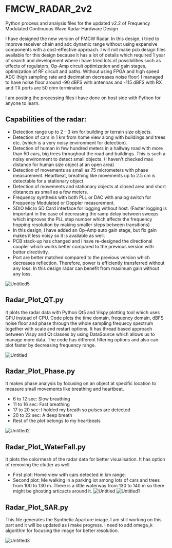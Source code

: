 # FMCW_RADAR_2v2
Python process and analysis files for the updated v2.2 of Frequency Modulated Continuous Wave Radar Hardware Design

I have designed the new version of FMCW Radar. In this design, i tried to improve receiver chain and adc dynamic range without using expensive components with a cost-effective approach. I will not make pcb design files available for this design because it has a lot of details which required 1 year of search and development where i have tried lots of possibilities such as effects of regulators, Op-Amp circuit optimization and gain stages, optimization of RF circuit and paths.
Without using FPGA and high speed ADC (high sampling rate and decimation decreases noise floor)
I managed to have noise floor around -90 dBFS with antennas and -115 dBFS with RX and TX ports are 50 ohm terminated.

I am posting the processing files i have done on host side with Python for anyone to learn.

## Capabilities of the radar:
 * Detection range up to 2 - 3 km for building or terrain size objects.
 * Detection of cars in 1 km from home view along with buildings and trees etc. (which is a very noisy environment for detection).
 * Detection of human in few hundred meters in a hallway road with more than 50 cars, big trees throughout the road and buildings. This is such a noisy environment to detect small objects. (I haven't checked max distance for human size object at an open area)
 * Detection of movements as small as 75 micrometers with phase measurement. Heartbeat, breathing like movements up to 2.5 cm is detectable for a stationary object.
 * Detection of movements and stationary objects at closed area and short distances as small as a few meters.
 * Frequency synthesis with both PLL or DAC with analog switch for Frequency Modulated or Doppler measurement.
 * SDIO Micro SD Card interface for logging without host. (Faster logging is important in the case of decreasing the ramp delay between sweeps which improves the PLL step number which affects the frequency hopping resolution by making smaller steps between transitions)
 * In this design, i have added an Op-Amp auto gain stage, but fix gain makes it less noisy so it is available as well.
 * PCB stack-up has changed and i have re-designed the directional coupler which works better compared to the previous version with better directivity.
 * Port are better matched compared to the previous version which decreases reflection. Therefore, power is efficiently transferred without any loss. In this design radar can benefit from maximum gain without any loss.

![Untitled5](https://github.com/ckflight/FMCW_RADAR_2/assets/61315249/5fa3c864-8e84-449e-b6a0-8482ac3ec935)
   
## Radar_Plot_QT.py
It plots the radar data with Python Qt5 and Vispy plotting tool which uses GPU instead of CPU. Code plots the time domain, frequency domain, dBFS noise floor and phase through the whole sampling frequecy spectrum together with scale and restart options. It has thread based approach between Vispy and Qt classes by using DataSource which allows us to manage more data. The code has different filtering options and also can plot faster by decreasing frequency range.

![Untitled](https://github.com/ckflight/FMCW_RADAR_2/assets/61315249/cec61433-47c9-48c4-b16d-7eb0aa7097c5)

## Radar_Plot_Phase.py 
It makes phase analysis by focusing on an object at specific location to measure small movements like breathing and heartbeat.
 * 6 to 12 sec: Slow breathing
 * 11 to 16 sec: Fast breathing
 * 17 to 20 sec: I holded my breath so pulses are detected
 * 20 to 22 sec: A deep breath
 * Rest of the plot belongs to my heartbeats

![Untitled2](https://github.com/ckflight/FMCW_RADAR_2v2/assets/61315249/c3ede918-5830-4b8d-8c96-310ad28ab3b0)

## Radar_Plot_WaterFall.py
It plots the colormesh of the radar data for better visualisation. It has option of removing the clutter as well.
 * First plot: Home view with cars detected in km range.
 * Second plot: Me walking in a parking lot among lots of cars and trees from 100 to 130 m. There is a little waterway from 130 to 140 m so there might be ghosting articacts around it.
![Untitled](https://github.com/ckflight/FMCW_RADAR_2v2/assets/61315249/b51daa43-6c51-4719-9d20-c8e37f4b8ec3)
![Untitled1](https://github.com/ckflight/FMCW_RADAR_2v2/assets/61315249/33c41898-376a-49c4-84ee-9779a1b87801)

## Radar_Plot_SAR.py
This file generates the Synthetic Aparture image. I am still working on this part and it will be updated as i make progress.
I need to add omega_k algorithm for focusing the image for better resolution.

![Untitled3](https://github.com/ckflight/FMCW_RADAR_2v2/assets/61315249/0eee0846-5074-4150-987e-e8686c60e892)
